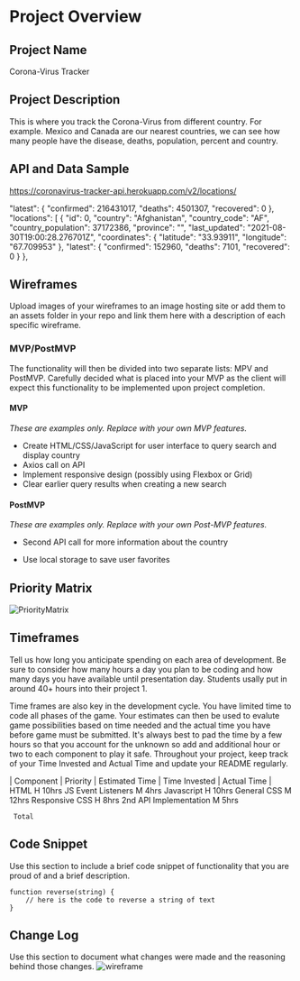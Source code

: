 # Project Overview

## Project Name

Corona-Virus Tracker

## Project Description

This is where you track the Corona-Virus from different country. For example. Mexico and Canada are our nearest countries, we can see how many people have the disease, deaths, population, percent and country.

## API and Data Sample

https://coronavirus-tracker-api.herokuapp.com/v2/locations/

 "latest": {
    "confirmed": 216431017,
    "deaths": 4501307,
    "recovered": 0
  },
  "locations": [
    {
      "id": 0,
      "country": "Afghanistan",
      "country_code": "AF",
      "country_population": 37172386,
      "province": "",
      "last_updated": "2021-08-30T19:00:28.276701Z",
      "coordinates": {
        "latitude": "33.93911",
        "longitude": "67.709953"
      },
      "latest": {
        "confirmed": 152960,
        "deaths": 7101,
        "recovered": 0
      }
    },

## Wireframes

Upload images of your wireframes to an image hosting site or add them to an assets folder in your repo and link them here with a description of each specific wireframe.

### MVP/PostMVP

The functionality will then be divided into two separate lists: MPV and PostMVP.  Carefully decided what is placed into your MVP as the client will expect this functionality to be implemented upon project completion.  

#### MVP 
*These are examples only. Replace with your own MVP features.*

- Create HTML/CSS/JavaScript for user interface to query search and display country
- Axios call on API
- Implement responsive design (possibly using Flexbox or Grid)
- Clear earlier query results when creating a new search

#### PostMVP  
*These are examples only. Replace with your own Post-MVP features.*

- Second API call for more information about the country

- Use local storage to save user favorites

## Priority Matrix

![PriorityMatrix](https://user-images.githubusercontent.com/80722675/131421764-c80b63ff-944e-47d0-8a54-89e09a2ca4f7.PNG)

## Timeframes

Tell us how long you anticipate spending on each area of development. Be sure to consider how many hours a day you plan to be coding and how many days you have available until presentation day. Students usally put in around 40+ hours into their project 1.

Time frames are also key in the development cycle.  You have limited time to code all phases of the game.  Your estimates can then be used to evalute game possibilities based on time needed and the actual time you have before game must be submitted. It's always best to pad the time by a few hours so that you account for the unknown so add and additional hour or two to each component to play it safe. Throughout your project, keep track of your Time Invested and Actual Time and update your README regularly.

|     Component        | Priority  | Estimated Time | Time Invested | Actual Time |
       HTML                H             10hrs
JS Event Listeners         M             4hrs
    Javascript             H             10hrs
    General CSS            M             12hrs
  Responsive CSS           H             8hrs
2nd API Implementation     M             5hrs

     Total                                   

## Code Snippet

Use this section to include a brief code snippet of functionality that you are proud of and a brief description.  

```
function reverse(string) {
	// here is the code to reverse a string of text
}
```

## Change Log
 Use this section to document what changes were made and the reasoning behind those changes.  ![wireframe](https://user-images.githubusercontent.com/80722675/131419296-4ae83216-4a5e-471a-a17c-eb8e70e0394c.png)
